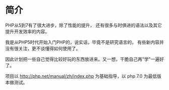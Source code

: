# 简介

PHP从5到7有了很大进步，除了性能的提升，
还有很多与时俱进的语法以及其它提升开发效率的内容。

我是从PHP5时代开始入门PHP的，说实话，毕竟不是研究语言的，
有些新内容并没有很关注，更不谈懂得如何使用了。

因此计划把一些自己觉得比较好玩的东西放进来。又一想，干脆自己再"学"一遍好了。

项目以 http://php.net/manual/zh/index.php 为基础指导，以 php 7.0 为最低版本做测试。
